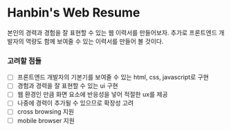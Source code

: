 # Hanbin's Web Resume

본인의 경력과 경험을 잘 표현할 수 있는 웹 이력서를 만들어보자.
추가로 프론트엔드 개발자의 역량도 함께 보여줄 수 있는 이력서를 만들어 볼 것이다.

### 고려할 점들

- [ ] 프론트엔드 개발자의 기본기를 보여줄 수 있는 html, css, javascript로 구현
- [ ] 경험과 경력을 잘 표현할 수 있는 ui 구현
- [ ] 웹 환경인 만큼 화면 요소에 반응성을 넣어 적절한 ux를 제공
- [ ] 나중에 경력이 추가될 수 있으므로 확장성 고려
- [ ] cross browsing 지원
- [ ] mobile browser 지원
